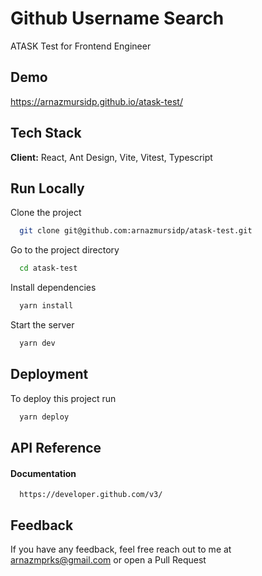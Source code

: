 # Github Username Search

ATASK Test for Frontend Engineer

## Demo

https://arnazmursidp.github.io/atask-test/

## Tech Stack

**Client:** React, Ant Design, Vite, Vitest, Typescript

## Run Locally

Clone the project

```bash
  git clone git@github.com:arnazmursidp/atask-test.git
```

Go to the project directory

```bash
  cd atask-test
```

Install dependencies

```bash
  yarn install
```

Start the server

```bash
  yarn dev
```

## Deployment

To deploy this project run

```bash
  yarn deploy
```

## API Reference

#### Documentation

```http
  https://developer.github.com/v3/
```

## Feedback

If you have any feedback, feel free reach out to me at arnazmprks@gmail.com or open a Pull Request

